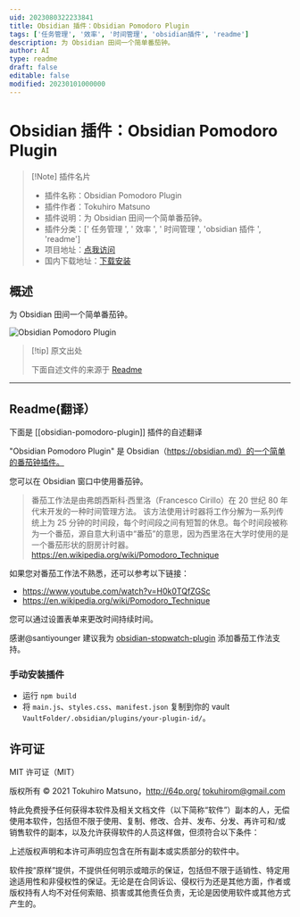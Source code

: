 ```yaml
---
uid: 2023080322233841
title: Obsidian 插件：Obsidian Pomodoro Plugin
tags: ['任务管理', '效率', '时间管理', 'obsidian插件', 'readme']
description: 为 Obsidian 田间一个简单番茄钟。
author: AI
type: readme
draft: false
editable: false
modified: 20230101000000
---
```


# Obsidian 插件：Obsidian Pomodoro Plugin

> [!Note] 插件名片
> - 插件名称：Obsidian Pomodoro Plugin
> - 插件作者：Tokuhiro Matsuno
> - 插件说明：为 Obsidian 田间一个简单番茄钟。
> - 插件分类：[' 任务管理 ', ' 效率 ', ' 时间管理 ', 'obsidian 插件 ', 'readme']
> - 项目地址：[点我访问](https://github.com/tokuhirom/obsidian-pomodoro-plugin)
> - 国内下载地址：[下载安装](https://pkmer.cn/products/plugin/pluginMarket/?obsidian-pomodoro-plugin)

## 概述

为 Obsidian 田间一个简单番茄钟。

![Obsidian Pomodoro Plugin](https://cdn.pkmer.cn/covers/obsidian-pomodoro-plugin.PNG!pkmer)

> [!tip] 原文出处
>
>下面自述文件的来源于 [Readme](https://ghproxy.net/https://raw.githubusercontent.com/tokuhirom/obsidian-pomodoro-plugin/master/README.md)
>

---

## Readme(翻译）

下面是 [[obsidian-pomodoro-plugin]] 插件的自述翻译

"Obsidian Pomodoro Plugin" 是 Obsidian（<https://obsidian.md）的一个简单的番茄钟插件。>

您可以在 Obsidian 窗口中使用番茄钟。

> 番茄工作法是由弗朗西斯科·西里洛（Francesco Cirillo）在 20 世纪 80 年代末开发的一种时间管理方法。
> 该方法使用计时器将工作分解为一系列传统上为 25 分钟的时间段，每个时间段之间有短暂的休息。每个时间段被称为一个番茄，源自意大利语中“番茄”的意思，因为西里洛在大学时使用的是一个番茄形状的厨房计时器。
> <https://en.wikipedia.org/wiki/Pomodoro_Technique>

如果您对番茄工作法不熟悉，还可以参考以下链接：

- <https://www.youtube.com/watch?v=H0k0TQfZGSc>
- <https://en.wikipedia.org/wiki/Pomodoro_Technique>

您可以通过设置表单来更改时间持续时间。

感谢@santiyounger 建议我为 [obsidian-stopwatch-plugin](https://github.com/tokuhirom/obsidian-stopwatch-plugin) 添加番茄工作法支持。

### 手动安装插件

- 运行 `npm build`
- 将 `main.js`、`styles.css`、`manifest.json` 复制到你的 vault `VaultFolder/.obsidian/plugins/your-plugin-id/`。

## 许可证

MIT 许可证（MIT）

版权所有 © 2021 Tokuhiro Matsuno，<http://64p.org/> <tokuhirom@gmail.com>

特此免费授予任何获得本软件及相关文档文件（以下简称“软件”）副本的人，无偿使用本软件，包括但不限于使用、复制、修改、合并、发布、分发、再许可和/或销售软件的副本，以及允许获得软件的人员这样做，但须符合以下条件：

上述版权声明和本许可声明应包含在所有副本或实质部分的软件中。

软件按“原样”提供，不提供任何明示或暗示的保证，包括但不限于适销性、特定用途适用性和非侵权性的保证。无论是在合同诉讼、侵权行为还是其他方面，作者或版权持有人均不对任何索赔、损害或其他责任负责，无论是因使用软件或其他方式产生的。
